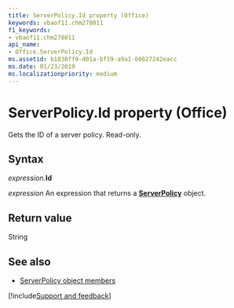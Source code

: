 ```yaml
---
title: ServerPolicy.Id property (Office)
keywords: vbaof11.chm278011
f1_keywords:
- vbaof11.chm278011
api_name:
- Office.ServerPolicy.Id
ms.assetid: b1838ff9-d01a-bf19-a9a1-66627242eacc
ms.date: 01/23/2019
ms.localizationpriority: medium
---
```



# ServerPolicy.Id property (Office)

Gets the ID of a server policy. Read-only.


## Syntax

_expression_.**Id**

_expression_ An expression that returns a **[ServerPolicy](Office.ServerPolicy.md)** object.


## Return value

String


## See also

- [ServerPolicy object members](overview/Library-Reference/serverpolicy-members-office.md)



[!include[Support and feedback](~/includes/feedback-boilerplate.md)]